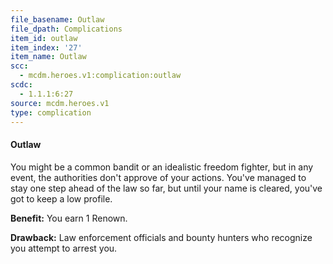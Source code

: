 ```yaml
---
file_basename: Outlaw
file_dpath: Complications
item_id: outlaw
item_index: '27'
item_name: Outlaw
scc:
  - mcdm.heroes.v1:complication:outlaw
scdc:
  - 1.1.1:6:27
source: mcdm.heroes.v1
type: complication
---
```


#### Outlaw

You might be a common bandit or an idealistic freedom fighter, but in any event, the authorities don't approve of your actions. You've managed to stay one step ahead of the law so far, but until your name is cleared, you've got to keep a low profile.

**Benefit:** You earn 1 Renown.

**Drawback:** Law enforcement officials and bounty hunters who recognize you attempt to arrest you.
